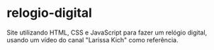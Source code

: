 # relogio-digital
Site utilizando HTML, CSS e JavaScript para fazer um relógio digital, usando um vídeo do canal "Larissa Kich" como referência.
